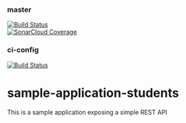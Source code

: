 ### master
[![Build Status](https://travis-ci.org/Nostiga/sample-application-students.svg?branch=master)](https://travis-ci.org/Nostiga/sample-application-students)  
[![SonarCloud Coverage](https://sonarcloud.io/api/project_badges/measure?project=Nostiga_sample-application-students&metric=coverage)](https://sonarcloud.io/api/project_badges/measure?project=Nostiga_sample-application-students&metric=coverage)

### ci-config
[![Build Status](https://travis-ci.org/Nostiga/sample-application-students.svg?branch=ci_config)](https://travis-ci.org/Nostiga/sample-application-students)

# sample-application-students
 This is a sample application exposing a simple REST API
